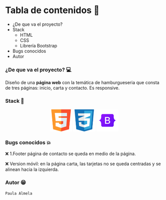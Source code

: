

# Tabla de contenidos :pencil:

- ¿De que va el proyecto?
- Stack
    - HTML
    - CSS
    - Librería Bootstrap
- Bugs conocidos
- Autor

### ¿De que va el proyecto? :computer:
Diseño de una **página web** con la temática de hamburgueseria que consta de tres páginas: inicio, carta y contacto. Es responsive.

### Stack :wrench:

<p align="center">
<img src="/img/html5.png" alt="html5" width="70" height = "70">
<img src="/img/css.png" alt="html5" width="70" height = "70">
<img src="/img/bootstrap.png" alt="html5" width="70" height = "70">

</p>

### Bugs conocidos :collision:

:x: 1.Footer página de contacto se queda en medio de
la página.

:x: Version móvil: en la página carta, las tarjetas no se queda
centradas y se alinean hacia la izquierda.

### Autor :grin:

    Paula Almela




 




